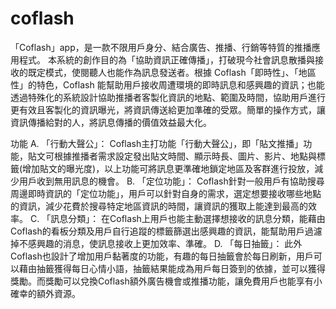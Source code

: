 # coflash
「Coflash」app，是一款不限用戶身分、結合廣告、推播、行銷等特質的推播應用程式。
本系統的創作目的為「協助資訊正確傳播」，打破現今社會訊息散播與接收的既定模式，使閱聽人也能作為訊息發送者。根據 Coflash「即時性」、「地區性」的特色，Coflash 能幫助用戶接收周遭環境的即時訊息和感興趣的資訊；也能透過特殊化的系統設計協助推播者客製化資訊的地點、範圍及時間，協助用戶進行更有效且客製化的資訊曝光，將資訊傳送給更加準確的受眾。簡單的操作方式，讓資訊傳播給對的人，將訊息傳播的價值效益最大化。

功能
A. 「行動大聲公」：
Coflash主打功能「行動大聲公」，即「貼文推播」功能，貼文可根據推播者需求設定發出貼文時間、顯示時長、圖片、影片、地點與標籤(增加貼文的曝光度)，以上功能可將訊息更準確地鎖定地區及客群進行投放，減少用戶收到無用訊息的機會。
B. 「定位功能」：
Coflash針對一般用戶有協助搜尋周邊即時資訊的「定位功能」，用戶可以針對自身的需求，選定想要接收哪些地點的資訊，減少花費於搜尋特定地區資訊的時間，讓資訊的獲取上能達到最高的效率。
C. 「訊息分類」：
在Coflash上用戶也能主動選擇想接收的訊息分類，能藉由Coflash的看板分類及用戶自行追蹤的標籤篩選出感興趣的資訊，能幫助用戶過濾掉不感興趣的消息，使訊息接收上更加效率、準確。
D. 「每日抽籤」：
此外Coflash也設計了增加用戶黏著度的功能，有趣的每日抽籤會於每日刷新，用戶可以藉由抽籤獲得每日心情小語，抽籤結果能成為用戶每日簽到的依據，並可以獲得獎勵。而獎勵可以兌換Coflash額外廣告機會或推播功能，讓免費用戶也能享有小確幸的額外資源。
